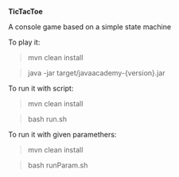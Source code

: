 **TicTacToe**
 
A console game based on a simple state machine

To play it:

>mvn clean install 

>java -jar target/javaacademy-{version}.jar

To run it with script:

>mvn clean install 

>bash run.sh

To run it with given paramethers:

>mvn clean install 

>bash runParam.sh

